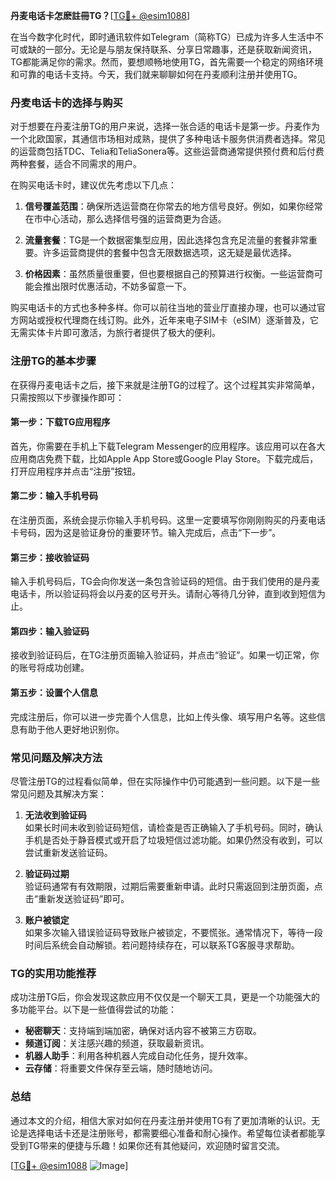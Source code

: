 **丹麦电话卡怎麽註冊TG？**[[TG💪+ @esim1088](https://t.me/s/esim1088)]

在当今数字化时代，即时通讯软件如Telegram（简称TG）已成为许多人生活中不可或缺的一部分。无论是与朋友保持联系、分享日常趣事，还是获取新闻资讯，TG都能满足你的需求。然而，要想顺畅地使用TG，首先需要一个稳定的网络环境和可靠的电话卡支持。今天，我们就来聊聊如何在丹麦顺利注册并使用TG。

### 丹麦电话卡的选择与购买

对于想要在丹麦注册TG的用户来说，选择一张合适的电话卡是第一步。丹麦作为一个北欧国家，其通信市场相对成熟，提供了多种电话卡服务供消费者选择。常见的运营商包括TDC、Telia和TeliaSonera等。这些运营商通常提供预付费和后付费两种套餐，适合不同需求的用户。

在购买电话卡时，建议优先考虑以下几点：

1. **信号覆盖范围**：确保所选运营商在你常去的地方信号良好。例如，如果你经常在市中心活动，那么选择信号强的运营商更为合适。
   
2. **流量套餐**：TG是一个数据密集型应用，因此选择包含充足流量的套餐非常重要。许多运营商提供的套餐中包含无限数据选项，这无疑是最优选择。

3. **价格因素**：虽然质量很重要，但也要根据自己的预算进行权衡。一些运营商可能会推出限时优惠活动，不妨多留意一下。

购买电话卡的方式也多种多样。你可以前往当地的营业厅直接办理，也可以通过官方网站或授权代理商在线订购。此外，近年来电子SIM卡（eSIM）逐渐普及，它无需实体卡片即可激活，为旅行者提供了极大的便利。

### 注册TG的基本步骤

在获得丹麦电话卡之后，接下来就是注册TG的过程了。这个过程其实非常简单，只需按照以下步骤操作即可：

#### 第一步：下载TG应用程序

首先，你需要在手机上下载Telegram Messenger的应用程序。该应用可以在各大应用商店免费下载，比如Apple App Store或Google Play Store。下载完成后，打开应用程序并点击“注册”按钮。

#### 第二步：输入手机号码

在注册页面，系统会提示你输入手机号码。这里一定要填写你刚刚购买的丹麦电话卡号码，因为这是验证身份的重要环节。输入完成后，点击“下一步”。

#### 第三步：接收验证码

输入手机号码后，TG会向你发送一条包含验证码的短信。由于我们使用的是丹麦电话卡，所以验证码将会以丹麦的区号开头。请耐心等待几分钟，直到收到短信为止。

#### 第四步：输入验证码

接收到验证码后，在TG注册页面输入验证码，并点击“验证”。如果一切正常，你的账号将成功创建。

#### 第五步：设置个人信息

完成注册后，你可以进一步完善个人信息，比如上传头像、填写用户名等。这些信息有助于他人更好地识别你。

### 常见问题及解决方法

尽管注册TG的过程看似简单，但在实际操作中仍可能遇到一些问题。以下是一些常见问题及其解决方案：

1. **无法收到验证码**  
   如果长时间未收到验证码短信，请检查是否正确输入了手机号码。同时，确认手机是否处于静音模式或开启了垃圾短信过滤功能。如果仍然没有收到，可以尝试重新发送验证码。

2. **验证码过期**  
   验证码通常有有效期限，过期后需要重新申请。此时只需返回到注册页面，点击“重新发送验证码”即可。

3. **账户被锁定**  
   如果多次输入错误验证码导致账户被锁定，不要慌张。通常情况下，等待一段时间后系统会自动解锁。若问题持续存在，可以联系TG客服寻求帮助。

### TG的实用功能推荐

成功注册TG后，你会发现这款应用不仅仅是一个聊天工具，更是一个功能强大的多功能平台。以下是一些值得尝试的功能：

- **秘密聊天**：支持端到端加密，确保对话内容不被第三方窃取。
- **频道订阅**：关注感兴趣的频道，获取最新资讯。
- **机器人助手**：利用各种机器人完成自动化任务，提升效率。
- **云存储**：将重要文件保存至云端，随时随地访问。

### 总结

通过本文的介绍，相信大家对如何在丹麦注册并使用TG有了更加清晰的认识。无论是选择电话卡还是注册账号，都需要细心准备和耐心操作。希望每位读者都能享受到TG带来的便捷与乐趣！如果你还有其他疑问，欢迎随时留言交流。

[[TG💪+ @esim1088](https://t.me/s/esim1088) ![Image](https://i.postimg.cc/4NQfJmqS/Snipaste-2025-05-13-00-14-12.png)]